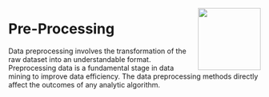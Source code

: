 <a href="https://explosion.ai"><img src="https://explosion.ai/assets/img/logo.svg" width="125" height="125" align="right" /></a>

# Pre-Processing

Data preprocessing involves the transformation of the raw dataset into an understandable format. 
Preprocessing data is a fundamental stage in data mining to improve data efficiency.
The data preprocessing methods directly affect the outcomes of any analytic algorithm.
